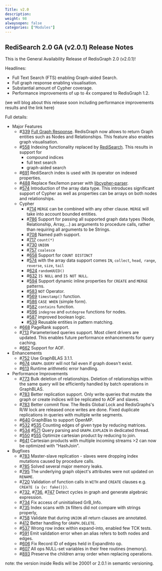 ```yaml
---
Title: v2.0
description:
weight: 98
alwaysopen: false
categories: ["Modules"]
---
```


## RediSearch 2.0 GA (v2.0.1) Release Notes

This is the General Availability Release of RedisGraph 2.0 (v2.0.1)!

Headlines:
- Full Text Search (FTS) enabling Graph-aided Search.
- Full graph response enabling visualisation.
- Substantial amount of Cypher coverage.
- Performance improvements of up to 4x compared to RedisGraph 1.2.

(we will blog about this release soon including performance improvements results and the link here)

Full details:
- Major Features
    - #[339](https://github.com/RedisGraph/RedisGraph/issues/339) [Full Graph Response](https://oss.redislabs.com/redisgraph/result_structure/#top-level-members).  RedisGraph now allows to return Graph entities such as Nodes and Relationships.  This feature also enables graph visualisation.
    - #[558](https://github.com/RedisGraph/RedisGraph/issues/558) Indexing functionality replaced by [RediSearch](redisearch.io). This results in support for
        - compound indices
        - full text search
        - graph-aided search
    - #[691](https://github.com/RedisGraph/RedisGraph/issues/691) RediSearch index is used with `IN` operator on indexed properties.
    - #[488](https://github.com/RedisGraph/RedisGraph/issues/488) Replace flex/lemon parser with [libcypher-parser](https://github.com/cleishm/libcypher-parser).
    - #[574](https://github.com/RedisGraph/RedisGraph/issues/574) Introduction of the array data type. This introduces significant support of Cypher as well as properties can be arrays on both nodes and relationships.
    - Cypher
        - #[714](https://github.com/RedisGraph/RedisGraph/issues/714) `MERGE` can be combined with any other clause. `MERGE` will take into account bounded entities.
        - #[786](https://github.com/RedisGraph/RedisGraph/issues/786) Support for passing all supported graph data types (Node, Relationship, Array,...) as arguments to procedure calls, rather than requiring all arguments to be Strings.
        - #[708](https://github.com/RedisGraph/RedisGraph/issues/708) Named path support.
        - #[717](https://github.com/RedisGraph/RedisGraph/issues/717) `count(*)`
        - #[730](https://github.com/RedisGraph/RedisGraph/issues/730) `UNION`
        - #[757](https://github.com/RedisGraph/RedisGraph/issues/757) `coalesce`
        - #[658](https://github.com/RedisGraph/RedisGraph/issues/658) Support for `COUNT DISTINCT`
        - #[574](https://github.com/RedisGraph/RedisGraph/issues/574) with the array data support comes `IN`, `collect`, `head`,` range`, `reverse`, `size`, `tail`
        - #[624](https://github.com/RedisGraph/RedisGraph/issues/624) `randomUUID()`
        - #[632](https://github.com/RedisGraph/RedisGraph/issues/632) `IS NULL` and `IS NOT NULL`.
        - #[594](https://github.com/RedisGraph/RedisGraph/issues/594) Support dynamic inline properties for `CREATE` and `MERGE` patterns.
        - #[583](https://github.com/RedisGraph/RedisGraph/issues/583) `NOT` Operator.
        - #[569](https://github.com/RedisGraph/RedisGraph/issues/569) `timestamp()` function.
        - #[586](https://github.com/RedisGraph/RedisGraph/issues/586) `CASE WHEN` (simple form).
        - #[582](https://github.com/RedisGraph/RedisGraph/issues/582) `contains` function.
        - #[596](https://github.com/RedisGraph/RedisGraph/issues/596) `indegree` and `outdegree` functions for nodes.
        - #[587](https://github.com/RedisGraph/RedisGraph/issues/587) improved boolean logic.
        - #[539](https://github.com/RedisGraph/RedisGraph/issues/539) Reusable entities in pattern matching.
    - #[668](https://github.com/RedisGraph/RedisGraph/issues/668) PageRank support.
    - #[713](https://github.com/RedisGraph/RedisGraph/issues/713) Parameterised queries support. Most client drivers are updated. This enables future performance enhancements for query caching.
    - #[662](https://github.com/RedisGraph/RedisGraph/issues/662) Support for AOF.
- Enhancements
    - #[752](https://github.com/RedisGraph/RedisGraph/issues/752) Use GraphBLAS 3.1.1.
    - #[674](https://github.com/RedisGraph/RedisGraph/issues/674) `GRAPH.QUERY` will not fail even if graph doesn't exist.
    - #[613](https://github.com/RedisGraph/RedisGraph/issues/613) Runtime arithmetic error handling.
- Performance Improvements
    - #[773](https://github.com/RedisGraph/RedisGraph/issues/773) Bulk deletion of relationships. Deletion of relationships within the same query will be efficiently handled by batch operations in GraphBLAS.
    - #[783](https://github.com/RedisGraph/RedisGraph/issues/783) Better replication support. Only write queries that mutate the graph or create indices will be replicated to AOF and slaves.
    - #[783](https://github.com/RedisGraph/RedisGraph/issues/783) Better commit flow. The Redis Global Lock and RedisGraphs's R/W lock are released once writes are done. Fixed duplicate replications in queries with multiple write segments.
    - #[640](https://github.com/RedisGraph/RedisGraph/issues/640) GraphBlas to support OpenMP.
    - #[532](https://github.com/RedisGraph/RedisGraph/issues/532) #[535](https://github.com/RedisGraph/RedisGraph/issues/535) Counting edges of given type by reducing matrices.
    - #[534](https://github.com/RedisGraph/RedisGraph/issues/534) #[571](https://github.com/RedisGraph/RedisGraph/issues/571) Query parsing and `GRAPH.EXPLAIN` in dedicated thread.
    - #[550](https://github.com/RedisGraph/RedisGraph/issues/550) #[555](https://github.com/RedisGraph/RedisGraph/issues/555) Optimize cartesian product by reducing to join.
    - #[641](https://github.com/RedisGraph/RedisGraph/issues/641) Cartesian products with multiple incoming streams >2 can now be optimized with "HashJoin".
- Bugfixes
    - #[783](https://github.com/RedisGraph/RedisGraph/issues/783) Master-slave replication - slaves were dropping index mutations caused by procedure calls.
    - #[785](https://github.com/RedisGraph/RedisGraph/issues/785) Solved several major memory leaks.
    - #[795](https://github.com/RedisGraph/RedisGraph/issues/795) The underlying graph object's attributes were not updated on `RENAME`.
    - #[720](https://github.com/RedisGraph/RedisGraph/issues/720) Validation of function calls in `WITH` and `CREATE` clauses e.g. `CREATE (a {v: fake()})`.
    - #[732](https://github.com/RedisGraph/RedisGraph/issues/732), #[736](https://github.com/RedisGraph/RedisGraph/issues/736), #[747](https://github.com/RedisGraph/RedisGraph/issues/747) Detect cycles in graph and generate algebraic expression.
    - #[734](https://github.com/RedisGraph/RedisGraph/issues/734) Fix access of uninitialised GrB_Info.
    - #[735](https://github.com/RedisGraph/RedisGraph/issues/735) Index scans with `IN` filters did not compare with strings properly,
    - #[758](https://github.com/RedisGraph/RedisGraph/issues/758) Validate that during `UNION` all return clauses are annotated.
    - #[412](https://github.com/RedisGraph/RedisGraph/issues/412) Better handling for `GRAPH.DELETE`.
    - #[537](https://github.com/RedisGraph/RedisGraph/issues/537) Wrong row index within expand-into, enabled few TCK tests.
    - #[591](https://github.com/RedisGraph/RedisGraph/issues/591) Emit validation error when an alias refers to both nodes and edges.
    - #[606](https://github.com/RedisGraph/RedisGraph/issues/606) Fix Record ID of edges held in ExpandInto op.
    - #[607](https://github.com/RedisGraph/RedisGraph/issues/607) All ops NULL-set variables in their free routines (memory).
    - #[893](https://github.com/RedisGraph/RedisGraph/issues/893) Preserve the children array order when replacing operations.

note: the version inside Redis will be 20001 or 2.0.1 in semantic versioning.
